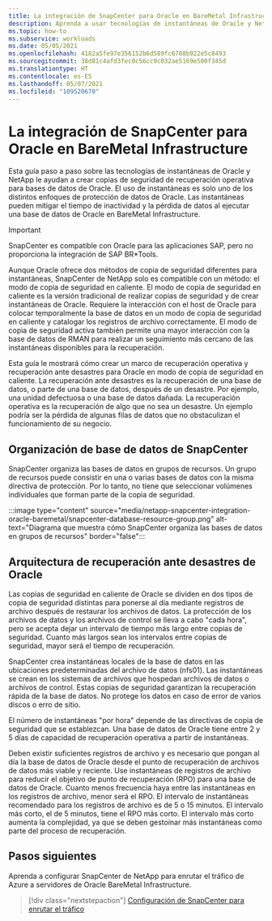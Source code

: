 ```yaml
---
title: La integración de SnapCenter para Oracle en BareMetal Infrastructure
description: Aprenda a usar tecnologías de instantáneas de Oracle y NetApp para crear copias de seguridad de recuperación operativa para bases de datos de Oracle en BareMetal Infrastructure.
ms.topic: how-to
ms.subservice: workloads
ms.date: 05/05/2021
ms.openlocfilehash: 4182a5fe97e356152b6d589fc6788b922e5c8493
ms.sourcegitcommit: 38d81c4afd3fec0c56cc9c032ae5169e500f345d
ms.translationtype: HT
ms.contentlocale: es-ES
ms.lasthandoff: 05/07/2021
ms.locfileid: "109520670"
---
```

# <a name="snapcenter-integration-for-oracle-on-baremetal-infrastructure"></a>La integración de SnapCenter para Oracle en BareMetal Infrastructure

Esta guía paso a paso sobre las tecnologías de instantáneas de Oracle y NetApp le ayudan a crear copias de seguridad de recuperación operativa para bases de datos de Oracle. El uso de instantáneas es solo uno de los distintos enfoques de protección de datos de Oracle. Las instantáneas pueden mitigar el tiempo de inactividad y la pérdida de datos al ejecutar una base de datos de Oracle en BareMetal Infrastructure. 

>[!IMPORTANT]
>SnapCenter es compatible con Oracle para las aplicaciones SAP, pero no proporciona la integración de SAP BR\*Tools.

Aunque Oracle ofrece dos métodos de copia de seguridad diferentes para instantáneas, SnapCenter de NetApp solo es compatible con un método: el modo de copia de seguridad en caliente. El modo de copia de seguridad en caliente es la versión tradicional de realizar copias de seguridad y de crear instantáneas de Oracle. Requiere la interacción con el host de Oracle para colocar temporalmente la base de datos en un modo de copia de seguridad en caliente y catalogar los registros de archivo correctamente. El modo de copia de seguridad activa también permite una mayor interacción con la base de datos de RMAN para realizar un seguimiento más cercano de las instantáneas disponibles para la recuperación. 

Esta guía le mostrará cómo crear un marco de recuperación operativa y recuperación ante desastres para Oracle en modo de copia de seguridad en caliente. La recuperación ante desastres es la recuperación de una base de datos, o parte de una base de datos, después de un desastre. Por ejemplo, una unidad defectuosa o una base de datos dañada. La recuperación operativa es la recuperación de algo que no sea un desastre. Un ejemplo podría ser la pérdida de algunas filas de datos que no obstaculizan el funcionamiento de su negocio.

## <a name="snapcenter-database-organization"></a>Organización de base de datos de SnapCenter
SnapCenter organiza las bases de datos en grupos de recursos. Un grupo de recursos puede consistir en una o varias bases de datos con la misma directiva de protección. Por lo tanto, no tiene que seleccionar volúmenes individuales que forman parte de la copia de seguridad.

:::image type="content" source="media/netapp-snapcenter-integration-oracle-baremetal/snapcenter-database-resource-group.png" alt-text="Diagrama que muestra cómo SnapCenter organiza las bases de datos en grupos de recursos" border="false":::

## <a name="oracle-disaster-recovery-architecture"></a>Arquitectura de recuperación ante desastres de Oracle

Las copias de seguridad en caliente de Oracle se dividen en dos tipos de copia de seguridad distintas para ponerse al día mediante registros de archivo después de restaurar los archivos de datos. La protección de los archivos de datos y los archivos de control se lleva a cabo "cada hora", pero se acepta dejar un intervalo de tiempo más largo entre copias de seguridad. Cuanto más largos sean los intervalos entre copias de seguridad, mayor será el tiempo de recuperación.  

SnapCenter crea instantáneas locales de la base de datos en las ubicaciones predeterminadas del archivo de datos (nfs01). Las instantáneas se crean en los sistemas de archivos que hospedan archivos de datos o archivos de control. Estas copias de seguridad garantizan la recuperación rápida de la base de datos. No protege los datos en caso de error de varios discos o erro de sitio. 

El número de instantáneas "por hora" depende de las directivas de copia de seguridad que se establezcan. Una base de datos de Oracle tiene entre 2 y 5 días de capacidad de recuperación operativa a partir de instantáneas.
 
Deben existir suficientes registros de archivo y es necesario que pongan al día la base de datos de Oracle desde el punto de recuperación de archivos de datos más viable y reciente. Use instantáneas de registros de archivo para reducir el objetivo de punto de recuperación (RPO) para una base de datos de Oracle. Cuanto menos frecuencia haya entre las instantáneas en los registros de archivo, menor será el RPO. El intervalo de instantáneas recomendado para los registros de archivo es de 5 o 15 minutos. El intervalo más corto, el de 5 minutos, tiene el RPO más corto.  El intervalo más corto aumenta la complejidad, ya que se deben gestoinar más instantáneas como parte del proceso de recuperación.

## <a name="next-steps"></a>Pasos siguientes

Aprenda a configurar SnapCenter de NetApp para enrutar el tráfico de Azure a servidores de Oracle BareMetal Infrastructure.

> [!div class="nextstepaction"]
> [Configuración de SnapCenter para enrutar el tráfico](set-up-snapcenter-to-route-traffic.md)
